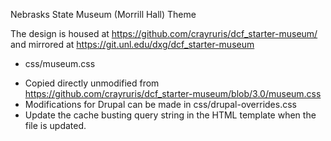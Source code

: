 Nebrasks State Museum (Morrill Hall) Theme

The design is housed at https://github.com/crayruris/dcf_starter-museum/ and mirrored at https://git.unl.edu/dxg/dcf_starter-museum

* css/museum.css
 - Copied directly unmodified from https://github.com/crayruris/dcf_starter-museum/blob/3.0/museum.css
 - Modifications for Drupal can be made in css/drupal-overrides.css
 - Update the cache busting query string in the HTML template when the file is updated.
